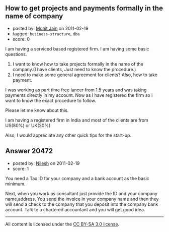 ## How to get projects and payments formally in the name of company

- posted by: [Mohit Jain](https://stackexchange.com/users/-1/4605-mohit-jain) on 2011-02-19
- tagged: `business-structure`, `dba`
- score: 0

I am having a serviced based registered firm. I am having some basic questions. 

 1. I want to know how to take projects formally in the name of the company.(I have clients, Just need to know the procedure.)
 2. I need to make some general agreement for clients? Also, how to take payment.


I was working as part time free lancer from 1.5 years and was taking payments directly in my account. Now as I have registered the firm so i want to know the exact procedure to follow.

Please let me know about this.

I am having a registered firm in India and most of the clients are from US(80%) or UK(20%)

Also, I would appreciate any other quick tips for the start-up.



## Answer 20472

- posted by: [Nilesh](https://stackexchange.com/users/-1/6985-nilesh) on 2011-02-19
- score: 1

You need a Tax ID for your company and a bank account as the basic minimum.

Next, when you work as consultant just provide the ID and your company name,address. You send the invoice in your company name and then they will send a check to the company that you deposit into the company bank account. Talk to a chartered accountant and you will get good idea.



---

All content is licensed under the [CC BY-SA 3.0 license](https://creativecommons.org/licenses/by-sa/3.0/).
